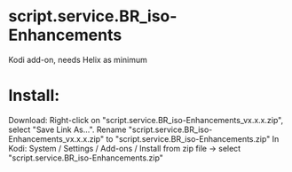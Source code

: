 script.service.BR_iso-Enhancements
==================================

Kodi add-on, needs Helix as minimum

Install:
========
Download: Right-click on "script.service.BR_iso-Enhancements_vx.x.x.zip", select "Save Link As...".
Rename "script.service.BR_iso-Enhancements_vx.x.x.zip" to "script.service.BR_iso-Enhancements.zip"
In Kodi: System / Settings / Add-ons / Install from zip file  -> select "script.service.BR_iso-Enhancements.zip"

